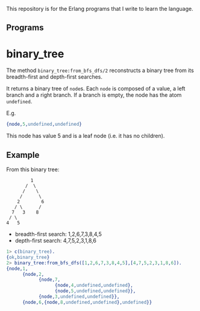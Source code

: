 This repository is for the Erlang programs that I write to learn the language.

Programs
--------

binary_tree
===========

The method `binary_tree:from_bfs_dfs/2` reconstructs a binary tree from its breadth-first and depth-first searches.

It returns a binary tree of `node`s.
Each `node` is composed of a value, a left branch and a right branch.
If a branch is empty, the node has the atom `undefined`.

E.g.

```erlang
{node,5,undefined,undefined}
```

This node has value 5 and is a leaf node (i.e. it has no children).

## Example

From this binary tree:

             1
           /  \
          /    \
         /      \
        2        6
       / \      /
      7   3    8
     / \
    4   5

* breadth-first search: 1,2,6,7,3,8,4,5
* depth-first search: 4,7,5,2,3,1,8,6

```erlang
1> c(binary_tree).
{ok,binary_tree}
2> binary_tree:from_bfs_dfs([1,2,6,7,3,8,4,5],[4,7,5,2,3,1,8,6]).
{node,1,
      {node,2,
            {node,7,
                  {node,4,undefined,undefined},
                  {node,5,undefined,undefined}},
            {node,3,undefined,undefined}},
      {node,6,{node,8,undefined,undefined},undefined}}
```
